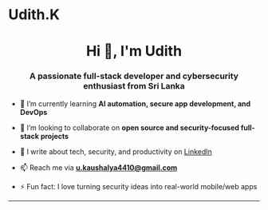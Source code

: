 # Udith.K
<h1 align="center">Hi 👋, I'm Udith</h1>
<h3 align="center">A passionate full-stack developer and cybersecurity enthusiast from Sri Lanka</h3>

- 🌱 I’m currently learning **AI automation, secure app development, and DevOps**

- 👯 I’m looking to collaborate on **open source and security-focused full-stack projects**

- 📝 I write about tech, security, and productivity on [LinkedIn](https://www.linkedin.com/in/udith-k)

- 📫 Reach me via **u.kaushalya4410@gmail.com** 

- ⚡ Fun fact: I love turning security ideas into real-world mobile/web apps

---
